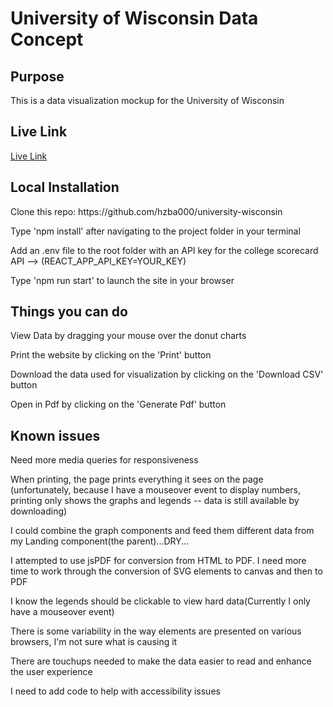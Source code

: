 <h1> University of Wisconsin Data Concept </h1>

<h2>Purpose</h2>
<p>This is a data visualization mockup for the University of Wisconsin</p>

<h2> Live Link </h2>
<a href="https://hzba000.github.io/university-wisconsin/"> Live Link </a>

<h2>Local Installation</h2>
<p>Clone this repo: https://github.com/hzba000/university-wisconsin</p>
<p>Type 'npm install' after navigating to the project folder in your terminal</p>
<p>Add an .env file to the root folder with an API key for the college scorecard API --> (REACT_APP_API_KEY=YOUR_KEY)</p>
<p>Type 'npm run start' to launch the site in your browser
 
 <h2>Things you can do</h2>
 <p>View Data by dragging your mouse over the donut charts</p>
 <p>Print the website by clicking on the 'Print' button</p>
 <p>Download the data used for visualization by clicking on the 'Download CSV' button</p>
 <p>Open in Pdf by clicking on the 'Generate Pdf' button</p>
 
 <h2>Known issues</h2>
 <p>Need more media queries for responsiveness</p>
 <p>When printing, the page prints everything it sees on the page (unfortunately, because I have a mouseover event to display numbers, 
     printing only shows the graphs and legends -- data is still available by downloading)</p>
  <p>I could combine the graph components and feed them different data from my Landing component(the parent)...DRY...</p>
  <p>I attempted to use jsPDF for conversion from HTML to PDF. I need more time to work through the conversion of SVG elements to canvas 
     and then to PDF</p>
  <p>I know the legends should be clickable to view hard data(Currently I only have a mouseover event)</p>
  <p>There is some variability in the way elements are presented on various browsers, I'm not sure what is causing it</p>
  <p>There are touchups needed to make the data easier to read and enhance the user experience</p>
  <p>I need to add code to help with accessibility issues</p>



 






  
 



